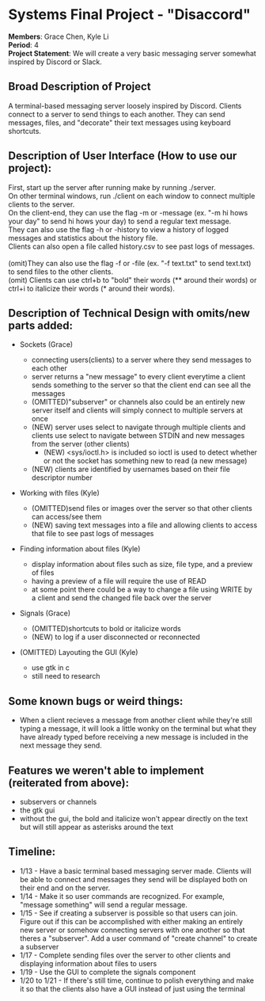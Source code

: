 # Systems Final Project - "Disaccord"
**Members**: Grace Chen, Kyle Li <br>
**Period**: 4 <br>
**Project Statement**: We will create a very basic messaging server somewhat inspired by Discord or Slack. <br>

## Broad Description of Project
A terminal-based messaging server loosely inspired by Discord. Clients connect to a server to send things to each another. They can send messages, files, and "decorate" their text messages using keyboard shortcuts. 

## Description of User Interface (How to use our project):
First, start up the server after running make by running ./server. <br>
On other terminal windows, run ./client on each window to connect multiple clients to the server. <br> 
On the client-end, they can use the flag -m or -message (ex. "-m hi hows your day" to send hi hows your day) to send a regular text message. <br>
They can also use the flag -h or -history to view a history of logged messages and statistics about the history file. <br>
Clients can also open a file called history.csv to see past logs of messages. <br>
<br>
(omit)They can also use the flag -f or -file (ex. "-f text.txt" to send text.txt) to send files to the other clients. <br>
(omit) Clients can use ctrl+b to "bold" their words (** around their words) or ctrl+i to italicize their words (* around their words). 

## Description of Technical Design with omits/new parts added:
* Sockets (Grace)
  * connecting users(clients) to a server where they send messages to each other
  * server returns a "new message" to every client everytime a client sends something to the server so that the client end can see all the messages
  * (OMITTED)"subserver" or channels also could be an entirely new server itself and clients will simply connect to multiple servers at once
  * (NEW) server uses select to navigate through multiple clients and clients use select to navigate between STDIN and new messages from the server (other clients)
    * (NEW) <sys/ioctl.h> is included so ioctl is used to detect whether or not the socket has something new to read (a new message)
  * (NEW) clients are identified by usernames based on their file descriptor number

* Working with files (Kyle)
  * (OMITTED)send files or images over the server so that other clients can access/see them
  * (NEW) saving text messages into a file and allowing clients to access that file to see past logs of messages

* Finding information about files (Kyle)
  * display information about files such as size, file type, and a preview of files
  * having a preview of a file will require the use of READ
  * at some point there could be a way to change a file using WRITE by a client and send the changed file back over the server 

* Signals (Grace)
  * (OMITTED)shortcuts to bold or italicize words 
  * (NEW) to log if a user disconnected or reconnected 

* (OMITTED) Layouting the GUI (Kyle)
  *  use gtk in c
  *  still need to research

## Some known bugs or weird things:
* When a client recieves a message from another client while they're still typing a message, it will look a little wonky on the terminal but what they have already typed before receiving a new message is included in the next message they send. 

## Features we weren't able to implement (reiterated from above):
* subservers or channels
* the gtk gui 
* without the gui, the bold and italicize won't appear directly on the text but will still appear as asterisks around the text

## Timeline:
* 1/13 - Have a basic terminal based messaging server made. Clients will be able to connect and messages they send will be displayed both on their end and on the server.
* 1/14 - Make it so user commands are recognized. For example, "message something" will send a regular message. 
* 1/15 - See if creating a subserver is possible so that users can join. Figure out if this can be accomplished with either making an entirely new server or somehow connecting servers with one another so that theres a "subserver". Add a user command of "create channel" to create a subserver
* 1/17 - Complete sending files over the server to other clients and displaying information about files to users
* 1/19 - Use the GUI to complete the signals component
* 1/20 to 1/21 - If there's still time, continue to polish everything and make it so that the clients also have a GUI instead of just using the terminal 
